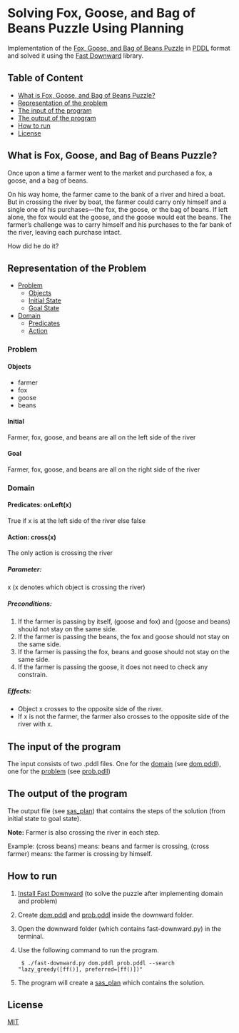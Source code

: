Solving Fox, Goose, and Bag of Beans Puzzle Using Planning
=================================
Implementation of the [Fox, Goose, and Bag of Beans Puzzle](https://en.wikipedia.org/wiki/Wolf,_goat_and_cabbage_problem) in [PDDL](https://en.wikipedia.org/wiki/Planning_Domain_Definition_Language) format and solved it using the [Fast Downward](http://www.fast-downward.org/HomePage) library.

## Table of Content

* [What is Fox, Goose, and Bag of Beans Puzzle?](#what-is-fox,-goose,-and-bag-of-beans-puzzle?)
* [Representation of the problem](#representation-of-the-problem)
* [The input of the program](#the-input-of-the-program)
* [The output of the program](#the-output-of-the-program)
* [How to run](#how-to-run)
* [License](#license)

## What is Fox, Goose, and Bag of Beans Puzzle?

Once upon a time a farmer went to the market and purchased a fox, a goose, and a bag of beans.

On his way home, the farmer came to the bank of a river and hired a boat.
But in crossing the river by boat, the farmer could carry only himself and a single one of his purchases—the fox, the goose, or the bag of beans. If left alone, the fox would eat the goose, and the goose would eat the beans.
The farmer’s challenge was to carry himself and his purchases to the far bank of the river, leaving each purchase intact.

How did he do it?

## Representation of the Problem
* [Problem](#problem)
    * [Objects](#objects)
    * [Initial State](#initial)
    * [Goal State](#goal)
* [Domain](#domain)
    * [Predicates](#predicates)
    * [Action](#action)
### Problem
#### Objects
 * farmer
 * fox
 * goose
 * beans

#### Initial
 Farmer, fox, goose, and beans are all on the left side of the river

#### Goal
 Farmer, fox, goose, and beans are all on the right side of the river

### Domain
#### Predicates: onLeft(x)
True if x is at the left side of the river else false
#### Action: cross(x)
The only action is crossing the river
##### Parameter:
x (x denotes which object is crossing the river)
##### Preconditions: 
1)	If the farmer is passing by itself, (goose and fox) and (goose and beans) should not stay on the same side.
2)	If the farmer is passing the beans, the fox and goose should not stay on the same side.
3)	If the farmer is passing the fox, beans and goose should not stay on the same side.
4)	If the farmer is passing the goose, it does not need to check any constrain.
##### Effects:
* Object x crosses to the opposite side of the river.
* If x is not the farmer, the farmer also crosses to the opposite side of the river with x.

## The input of the program
The input consists of two .pddl files. One for the [domain](#domain) (see [dom.pddl](./dom.pddl)), one for the [problem](#problem) (see [prob.pdll](./prob.pddl))
  
## The output of the program
The output file (see [sas_plan](./sas_plan)) that contains the steps of the solution (from initial state to goal state).

**Note:** Farmer is also crossing the river in each step.

Example: (cross beans) means: beans and farmer is crossing, (cross farmer) means: the farmer is crossing by himself.

## How to run
1) [Install Fast Downward](http://www.fast-downward.org/ObtainingAndRunningFastDownward) (to solve the puzzle after implementing domain and problem) 
2) Create [dom.pddl](./dom.pddl) and [prob.pddl](./prob.pddl) inside the downward folder.
3) Open the downward folder (which contains fast-downward.py) in the terminal.
4) Use the following command to run the program.

        $ ./fast-downward.py dom.pddl prob.pddl --search "lazy_greedy([ff()], preferred=[ff()])"
5) The program will create a [sas_plan](./sas_plan) which contains the solution.

## License
  
[MIT](../LICENSE)
